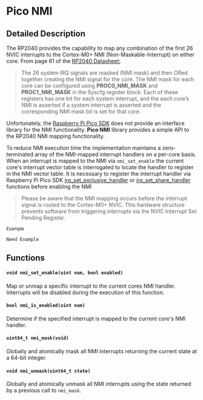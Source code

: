 # Pico NMI

## Detailed Description

The RP2040 provides the capability to map any combination of the first 26 NVIC interrupts to the Cortex-M0+ NMI (Non-Maskable-Interrupt) on either core.  From page 61 of the [RP2040 Datasheet:](https://datasheets.raspberrypi.com/rp2040/rp2040-datasheet.pdf)

>  The 26 system IRQ signals are masked (NMI mask) and then ORed together creating the NMI signal for the core. The NMI mask for each core can be configured using **PROC0_NMI_MASK** and **PROC1_NMI_MASK** in the Syscfg register block. Each of these registers has one bit for each system interrupt, and the each core’s NMI is asserted if a system interrupt is asserted and the corresponding NMI mask bit is set for that core. 

Unfortunately, the [Raspberry Pi Pico SDK](https://datasheets.raspberrypi.com/pico/raspberry-pi-pico-c-sdk.pdf) does not provide an interface library for the NMI functionality.  **Pico NMI** library provides a simple API to the RP2040 NMI mapping functionality.

To reduce NMI execution time the implementation maintains a zero-terminated array of the NMI-mapped interrupt handlers on a per-core basis.  When an interrupt is mapped to the NMI via `nmi_set_enable` the current core's interrupt vector table is interrogated to locate the handler to register in the NMI vector table. It is necessary to register the interrupt handler via Raspberry Pi Pico SDK [irq_set_exclusive_handler](https://www.raspberrypi.com/documentation/pico-sdk/hardware.html#gafffd448ba2d2eef5b355b88180aefe7f) or [irq_set_share_handler](https://www.raspberrypi.com/documentation/pico-sdk/hardware.html#gaf02f8599896c66f4579c845a96b2126e) functions before enabling the NMI

> Please be aware that the NMI mapping occurs before the interrupt signal is routed to the Cortex-M0+ NVIC. This hardware structure prevents software from triggering interrupts via the NVIC Interrupt Set Pending Register. 

<sub>Example</sub>
```
Need Example
```

## Functions

#### `void nmi_set_enable(uint num, bool enabled)`

Map or unmap a specific interrupt to the current cores NMI handler.  Interrupts will be disabled during the execution of this function.

#### `bool nmi_is_enabled(uint num)`

Determine if the specified interrupt is mapped to the current core's NMI handler.

#### `uint64_t nmi_mask(void)`

Globally and atomically mask all NMI interrupts returning the current state at a 64-bit integer.

#### `void nmi_unmask(uint64_t state)`

Globally and atomically unmask all NMI interrupts using the state returned by a previous call to `nmi_mask`.
<!--stackedit_data:
eyJoaXN0b3J5IjpbMTQ0Nzk1MDc0M119
-->